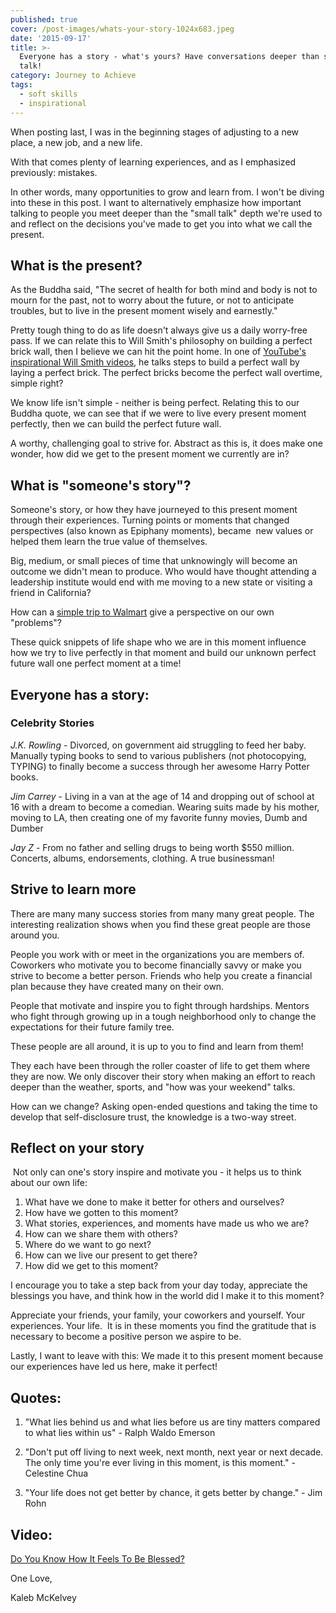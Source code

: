 ```yaml
---
published: true
cover: /post-images/whats-your-story-1024x683.jpeg
date: '2015-09-17'
title: >-
  Everyone has a story - what's yours? Have conversations deeper than small
  talk!
category: Journey to Achieve
tags:
  - soft skills
  - inspirational
---
```

When posting last, I was in the beginning stages of adjusting to a new place, a new job, and a new life.

With that comes plenty of learning experiences, and as I emphasized previously: mistakes.

In other words, many opportunities to grow and learn from. I won't be diving into these in this post. I want to alternatively emphasize how important talking to people you meet deeper than the "small talk" depth we're used to and reflect on the decisions you've made to get you into what we call the present.

## What is the present?

As the Buddha said, "The secret of health for both mind and body is not to mourn for the past, not to worry about the future, or not to anticipate troubles, but to live in the present moment wisely and earnestly."

Pretty tough thing to do as life doesn't always give us a daily worry-free pass. If we can relate this to Will Smith's philosophy on building a perfect brick wall, then I believe we can hit the point home. In one of [YouTube's inspirational Will Smith videos](https://www.youtube.com/watch?v=eSwevO5VnoE), he talks steps to build a perfect wall by laying a perfect brick. The perfect bricks become the perfect wall overtime, simple right?

We know life isn't simple - neither is being perfect. Relating this to our Buddha quote, we can see that if we were to live every present moment perfectly, then we can build the perfect future wall. 

A worthy, challenging goal to strive for. Abstract as this is, it does make one wonder, how did we get to the present moment we currently are in?

## What is "someone's story"?

Someone's story, or how they have journeyed to this present moment through their experiences. Turning points or moments that changed perspectives (also known as Epiphany moments), became  new values or helped them learn the true value of themselves.

Big, medium, or small pieces of time that unknowingly will become an outcome we didn't mean to produce. Who would have thought attending a leadership institute would end with me moving to a new state or visiting a friend in California?

How can a [simple trip to Walmart](https://kalebmckelvey.com/blog/how-my-positive-thinking-journey-began) give a perspective on our own "problems"? 

These quick snippets of life shape who we are in this moment influence how we try to live perfectly in that moment and build our unknown perfect future wall one perfect moment at a time!

## Everyone has a story:

### Celebrity Stories

_J.K. Rowling_ \- Divorced, on government aid struggling to feed her baby. Manually typing books to send to various publishers (not photocopying, TYPING) to finally become a success through her awesome Harry Potter books.

_Jim Carrey_ \- Living in a van at the age of 14 and dropping out of school at 16 with a dream to become a comedian. Wearing suits made by his mother, moving to LA, then creating one of my favorite funny movies, Dumb and Dumber

_Jay Z_ \- From no father and selling drugs to being worth $550 million. Concerts, albums, endorsements, clothing. A true businessman!

## Strive to learn more

There are many many success stories from many many great people. The interesting realization shows when you find these great people are those around you.

People you work with or meet in the organizations you are members of. Coworkers who motivate you to become financially savvy or make you strive to become a better person. Friends who help you create a financial plan because they have created many on their own. 

People that motivate and inspire you to fight through hardships. Mentors who fight through growing up in a tough neighborhood only to change the expectations for their future family tree.

These people are all around, it is up to you to find and learn from them!

They each have been through the roller coaster of life to get them where they are now. We only discover their story when making an effort to reach deeper than the weather, sports, and "how was your weekend" talks.

How can we change? Asking open-ended questions and taking the time to develop that self-disclosure trust, the knowledge is a two-way street.

## Reflect on your story

 Not only can one's story inspire and motivate you - it helps us to think about our own life:

1. What have we done to make it better for others and ourselves?
2. How have we gotten to this moment?
3. What stories, experiences, and moments have made us who we are?
4. How can we share them with others?
5. Where do we want to go next?
6. How can we live our present to get there?
7. How did we get to this moment?

I encourage you to take a step back from your day today, appreciate the blessings you have, and think how in the world did I make it to this moment?

Appreciate your friends, your family, your coworkers and yourself. Your experiences. Your life.  It is in these moments you find the gratitude that is necessary to become a positive person we aspire to be.

Lastly, I want to leave with this: We made it to this present moment because our experiences have led us here, make it perfect!

## **Quotes:**

1. "What lies behind us and what lies before us are tiny matters compared to what lies within us" - Ralph Waldo Emerson

2. "Don't put off living to next week, next month, next year or next decade. The only time you're ever living in this moment, is this moment." - Celestine Chua

3. "Your life does not get better by chance, it gets better by change." - Jim Rohn

## Video:

[Do You Know How It Feels To Be Blessed?](http://www.youtube.com/watch?v=UqpSrUW19i8)

One Love,

Kaleb McKelvey
